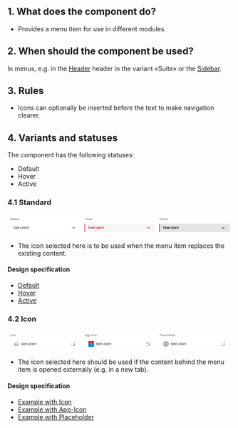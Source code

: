 ## 1. What does the component do?
* Provides a menu item for use in different modules.

## 2. When should the component be used?
In menus, e.g. in the [Header](https://digital.sbb.ch/en/webapps/modules/header) header in the variant «Suite» or the [Sidebar](https://digital.sbb.ch/en/webapps/modules/sidebar).

## 3. Rules
* Icons can optionally be inserted before the text to make navigation clearer.

## 4. Variants and statuses
The component has the following statuses:
* Default
* Hover
* Active

### 4.1 Standard
![Image of the component menu items in the standard version](https://raw.githubusercontent.com/sbb-design-systems/design-system-webapp-documentation/master/documentation/components/menuitem/images/Menuitem_Default.png 'class: image')

* The icon selected here is to be used when the menu item replaces the existing content.

#### Design specification
* [Default](https://sbb.invisionapp.com/d/main#/console/17140415/418292380/inspect)
* [Hover](https://sbb.invisionapp.com/d/main#/console/17140415/418292381/inspect)
* [Active](https://sbb.invisionapp.com/d/main#/console/17140415/418292382/inspect)

### 4.2 Icon
![Image of the component menu items in the form of icons](https://raw.githubusercontent.com/sbb-design-systems/design-system-webapp-documentation/master/documentation/components/menuitem/images/Menuitem_Icon.png 'class: image')

* The icon selected here should be used if the content behind the menu item is opened externally (e.g. in a new tab).

#### Design specification
* [Example with Icon](https://sbb.invisionapp.com/d/main#/console/17140415/418292383/inspect)
* [Example with App-Icon](https://sbb.invisionapp.com/d/main#/console/17140415/418292384/inspect)
* [Example with Placeholder](https://sbb.invisionapp.com/d/main#/console/17140415/418292385/inspect)

